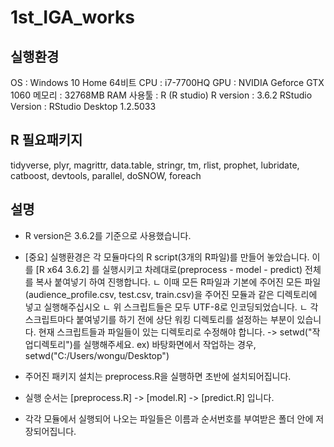 # 1st_IGA_works

## 실행환경
OS : Windows 10 Home 64비트
CPU : i7-7700HQ 
GPU : NVIDIA Geforce GTX 1060
메모리 : 32768MB RAM
사용툴 : R (R studio)
R version : 3.6.2
RStudio Version : RStudio Desktop 1.2.5033

## R 필요패키지
tidyverse, plyr, magrittr, data.table, stringr, tm, rlist, prophet, lubridate, catboost, devtools, parallel, doSNOW, foreach

## 설명
- R version은 3.6.2를 기준으로 사용했습니다.
- [중요] 실행환경은 각 모듈마다의 R script(3개의 R파일)를 만들어 놓았습니다. 이를 [R x64 3.6.2] 를 실행시키고 차례대로(preprocess - model - predict) 전체를 복사 붙여넣기 하여 진행합니다.
 ㄴ 이때 모든 R파일과 기본에 주어진 모든 파일 (audience_profile.csv, test.csv, train.csv)을 주어진 모듈과 같은 디렉토리에 넣고 실행해주십시오
 ㄴ 위 스크립트들은 모두 UTF-8로 인코딩되었습니다.
 ㄴ 각 스크립트마다 붙여넣기를 하기 전에 상단 워킹 디렉토리를 설정하는 부분이 있습니다. 현재 스크립트들과 파일들이 있는 디렉토리로 수정해야 합니다.
  -> setwd("작업디렉토리")를 실행해주세요. ex) 바탕화면에서 작업하는 경우, setwd("C:/Users/wongu/Desktop")

- 주어진 패키지 설치는 preprocess.R을 실행하면 초반에 설치되어집니다.
- 실행 순서는 [preprocess.R] -> [model.R] -> [predict.R] 입니다.
- 각각 모듈에서 실행되어 나오는 파일들은 이름과 순서번호를 부여받은 폴더 안에 저장되어집니다.
